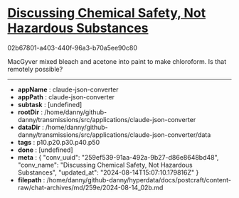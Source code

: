 # [Discussing Chemical Safety, Not Hazardous Substances](https://claude.ai/chat/259ef539-91aa-492a-9b27-d86e8648bd48)

02b67801-a403-440f-96a3-b70a5ee90c80

MacGyver mixed bleach and acetone into paint to make chloroform. Is that remotely possible?

---

* **appName** : claude-json-converter
* **appPath** : claude-json-converter
* **subtask** : [undefined]
* **rootDir** : /home/danny/github-danny/transmissions/src/applications/claude-json-converter
* **dataDir** : /home/danny/github-danny/transmissions/src/applications/claude-json-converter/data
* **tags** : p10.p20.p30.p40.p50
* **done** : [undefined]
* **meta** : {
  "conv_uuid": "259ef539-91aa-492a-9b27-d86e8648bd48",
  "conv_name": "Discussing Chemical Safety, Not Hazardous Substances",
  "updated_at": "2024-08-14T15:07:10.179816Z"
}
* **filepath** : /home/danny/github-danny/hyperdata/docs/postcraft/content-raw/chat-archives/md/259e/2024-08-14_02b.md